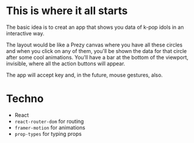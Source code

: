# This is where it all starts

The basic idea is to creat an app that shows you data of k-pop idols in an interactive way.

The layout would be like a Prezy canvas where you have all these circles and when you click on any of them, you'll be shown the data for that circle after some cool animations. You'll have a bar at the bottom of the viewport, invisible, where all the action buttons will appear.

The app will accept key and, in the future, mouse gestures, also.

# Techno

- React
- `react-router-dom` for routing
- `framer-motion` for animations
- `prop-types` for typing props
